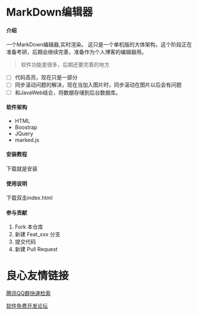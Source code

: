 # MarkDown编辑器

#### 介绍
一个MarkDown编辑器,实时渲染。
这只是一个单机版的大体架构，这个阶段正在准备考研，后期会继续完善，准备作为个人博客的编辑器用。
> 软件功能差很多，后期还要完善的地方

- [ ] 代码高亮，现在只是一部分
- [ ] 同步滚动问题的解决，现在当加入图片时，同步滚动在图片以后会有问题
- [ ] 和JavaWeb结合，将数据存储到后台数据库。
#### 软件架构
- HTML
- Boostrap
- JQuery
- marked.js
#### 安装教程
下载就是安装

#### 使用说明
下载双击index.html

#### 参与贡献

1. Fork 本仓库
2. 新建 Feat_xxx 分支
3. 提交代码
4. 新建 Pull Request



 # 良心友情链接

[腾讯QQ群快速检索](http://u.720life.cn/s/8cf73f7c)

[软件免费开发论坛](http://u.720life.cn/s/bbb01dc0)